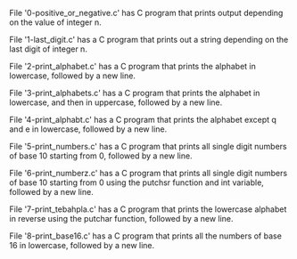 File '0-positive_or_negative.c' has C program that prints output depending on the value of integer n.

File '1-last_digit.c' has a C program that prints out a string depending on the last digit of integer n.

File '2-print_alphabet.c' has a C program that prints the alphabet in lowercase, followed by a new line.

File '3-print_alphabets.c' has a C program that prints the alphabet in lowercase, and then in uppercase, followed by a new line.

File '4-print_alphabt.c' has a C program that prints the alphabet except q and e in lowercase, followed by a new line.

File '5-print_numbers.c' has a C program that prints all single digit numbers of base 10 starting from 0, followed by a new line.

File '6-print_numberz.c' has a C program that prints all single digit numbers of base 10 starting from 0 using the putchsr function and int variable, followed by a new line.

File '7-print_tebahpla.c' has a C program that prints the lowercase alphabet in reverse using the putchar function, followed by a new line.

File '8-print_base16.c' has a C program that prints all the numbers of base 16 in lowercase, followed by a new line. 
